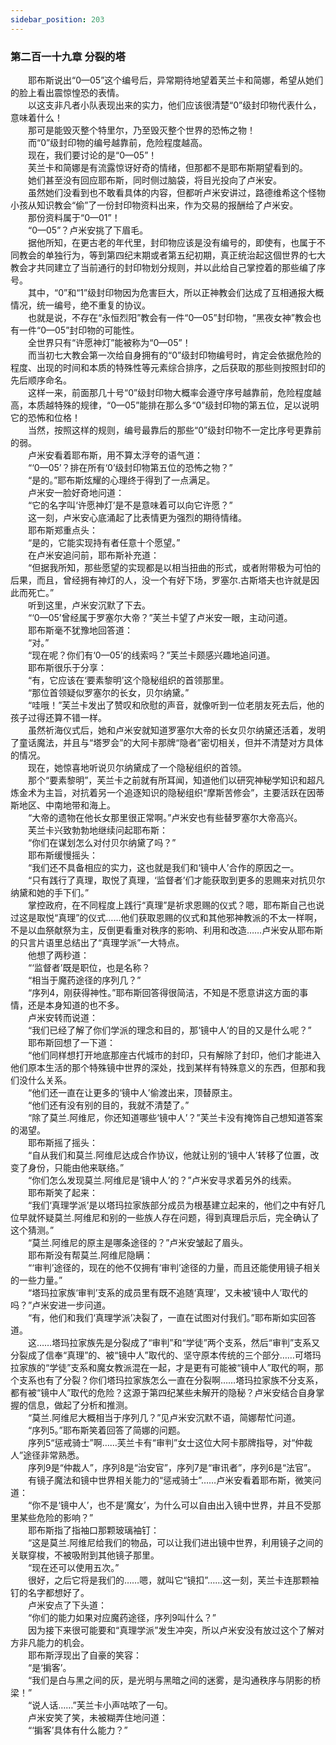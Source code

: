 ```yaml
---
sidebar_position: 203
---
```

### 第二百一十九章 分裂的塔  


　　耶布斯说出“0—05”这个编号后，异常期待地望着芙兰卡和简娜，希望从她们的脸上看出震惊惶恐的表情。  
　　以这支非凡者小队表现出来的实力，他们应该很清楚“0”级封印物代表什么，意味着什么！  
　　那可是能毁灭整个特里尔，乃至毁灭整个世界的恐怖之物！  
　　而“0”级封印物的编号越靠前，危险程度越高。  
　　现在，我们要讨论的是“0—05”！  
　　芙兰卡和简娜是有流露惊讶好奇的情绪，但那都不是耶布斯期望看到的。  
　　她们甚至没有回应耶布斯，同时侧过脑袋，将目光投向了卢米安。  
　　虽然她们没看到也不敢看具体的内容，但都听卢米安讲过，路德维希这个怪物小孩从知识教会“偷”了一份封印物资料出来，作为交易的报酬给了卢米安。  
　　那份资料属于“0—01”！  
　　“0—05”？卢米安挑了下眉毛。  
　　据他所知，在更古老的年代里，封印物应该是没有编号的，即使有，也属于不同教会的单独行为，等到第四纪末期或者第五纪初期，真正统治起这個世界的七大教会才共同建立了当前通行的封印物划分规则，并以此给自己掌控着的那些编了序号。  
　　其中，“0”和“1”级封印物因为危害巨大，所以正神教会们达成了互相通报大概情况，统一编号，绝不重复的协议。  
　　也就是说，不存在“永恒烈阳”教会有一件“0—05”封印物，“黑夜女神”教会也有一件“0—05”封印物的可能性。  
　　全世界只有“许愿神灯”能被称为“0—05”！  
　　而当初七大教会第一次给自身拥有的“0”级封印物编号时，肯定会依据危险的程度、出现的时间和本质的特殊性等元素综合排序，之后获取的那些则按照封印的先后顺序命名。  
　　这样一来，前面那几十号“0”级封印物大概率会遵守序号越靠前，危险程度越高，本质越特殊的规律，“0—05”能排在那么多“0”级封印物的第五位，足以说明它的恐怖和位格！  
　　当然，按照这样的规则，编号最靠后的那些“0”级封印物不一定比序号更靠前的弱。  
　　卢米安看着耶布斯，用不算太浮夸的语气道：  
　　“‘0—05’？排在所有‘0’级封印物第五位的恐怖之物？”  
　　“是的。”耶布斯炫耀的心理终于得到了一点满足。  
　　卢米安一脸好奇地问道：  
　　“它的名字叫‘许愿神灯’是不是意味着可以向它许愿？”  
　　这一刻，卢米安心底涌起了比表情更为强烈的期待情绪。  
　　耶布斯郑重点头：  
　　“是的，它能实现持有者任意十个愿望。”  
　　在卢米安追问前，耶布斯补充道：  
　　“但据我所知，那些愿望的实现都是以相当扭曲的形式，或者附带极为可怕的后果，而且，曾经拥有神灯的人，没一个有好下场，罗塞尔.古斯塔夫也许就是因此而死亡。”  
　　听到这里，卢米安沉默了下去。  
　　“‘0—05’曾经属于罗塞尔大帝？”芙兰卡望了卢米安一眼，主动问道。  
　　耶布斯毫不犹豫地回答道：  
　　“对。”  
　　“现在呢？你们有‘0—05’的线索吗？”芙兰卡颇感兴趣地追问道。  
　　耶布斯很乐于分享：  
　　“有，它应该在‘要素黎明’这个隐秘组织的首领那里。  
　　“那位首领疑似罗塞尔的长女，贝尔纳黛。”  
　　“哇哦！”芙兰卡发出了赞叹和欣慰的声音，就像听到一位老朋友死去后，他的孩子过得还算不错一样。  
　　虽然祈海仪式后，她和卢米安就知道罗塞尔大帝的长女贝尔纳黛还活着，发明了童话魔法，并且与“塔罗会”的大阿卡那牌“隐者”密切相关，但并不清楚对方具体的情况。  
　　现在，她惊喜地听说贝尔纳黛成了一个隐秘组织的首领。  
　　那个“要素黎明”，芙兰卡之前就有所耳闻，知道他们以研究神秘学知识和超凡炼金术为主旨，对抗着另一个追逐知识的隐秘组织“摩斯苦修会”，主要活跃在因蒂斯地区、中南地带和海上。  
　　“大帝的遗物在他长女那里很正常啊。”卢米安也有些替罗塞尔大帝高兴。  
　　芙兰卡兴致勃勃地继续问起耶布斯：  
　　“你们在谋划怎么对付贝尔纳黛了吗？”  
　　耶布斯缓慢摇头：  
　　“我们还不具备相应的实力，这也就是我们和‘镜中人’合作的原因之一。  
　　“只有践行了真理，取悦了真理，‘监督者’们才能获取到更多的恩赐来对抗贝尔纳黛和她的手下们。”  
　　掌控政府，在不同程度上践行“真理”是祈求恩赐的仪式？嗯，耶布斯自己也说过这是取悦“真理”的仪式……他们获取恩赐的仪式和其他邪神教派的不太一样啊，不是以血祭献祭为主，反倒更看重对秩序的影响、利用和改造……卢米安从耶布斯的只言片语里总结出了“真理学派”一大特点。  
　　他想了两秒道：  
　　“‘监督者’既是职位，也是名称？  
　　“相当于魔药途径的序列几？”  
　　“序列4，刚获得神性。”耶布斯回答得很简洁，不知是不愿意讲这方面的事情，还是本身知道的也不多。  
　　卢米安转而说道：  
　　“我们已经了解了你们学派的理念和目的，那‘镜中人’的目的又是什么呢？”  
　　耶布斯回想了一下道：  
　　“他们同样想打开地底那座古代城市的封印，只有解除了封印，他们才能进入他们原本生活的那个特殊镜中世界的深处，找到某样有特殊意义的东西，但那和我们没什么关系。  
　　“他们还一直在让更多的‘镜中人’偷渡出来，顶替原主。  
　　“他们还有没有别的目的，我就不清楚了。”  
　　“除了莫兰.阿维尼，你还知道哪些‘镜中人’？”芙兰卡没有掩饰自己想知道答案的渴望。  
　　耶布斯摇了摇头：  
　　“自从我们和莫兰.阿维尼达成合作协议，他就让别的‘镜中人’转移了位置，改变了身份，只能由他来联络。”  
　　“你们怎么发现莫兰.阿维尼是‘镜中人’的？”卢米安寻求着另外的线索。  
　　耶布斯笑了起来：  
　　“我们‘真理学派’是以塔玛拉家族部分成员为根基建立起来的，他们之中有好几位早就怀疑莫兰.阿维尼和别的一些族人存在问题，得到真理启示后，完全确认了这个猜测。”  
　　“莫兰.阿维尼的原主是哪条途径的？”卢米安皱起了眉头。  
　　耶布斯没有帮莫兰.阿维尼隐瞒：  
　　“‘审判’途径的，现在的他不仅拥有‘审判’途径的力量，而且还能使用镜子相关的一些力量。”  
　　“塔玛拉家族‘审判’支系的成员里有既不追随‘真理’，又未被‘镜中人’取代的吗？”卢米安进一步问道。  
　　“有，他们和我们‘真理学派’决裂了，一直在试图对付我们。”耶布斯如实回答道。  
　　这……塔玛拉家族先是分裂成了“审判”和“学徒”两个支系，然后“审判”支系又分裂成了信奉“真理”的、被“镜中人”取代的、坚守原本传统的三个部分……可塔玛拉家族的“学徒”支系和魔女教派混在一起，才是更有可能被“镜中人”取代的啊，那个支系也有了分裂？你们塔玛拉家族怎么一直在分裂啊……塔玛拉家族不分支系，都有被“镜中人”取代的危险？这源于第四纪某些未解开的隐秘？卢米安结合自身掌握的信息，做起了分析和推测。  
　　“莫兰.阿维尼大概相当于序列几？”见卢米安沉默不语，简娜帮忙问道。  
　　“序列5。”耶布斯笑着回答了简娜的问题。  
　　序列5“惩戒骑士”啊……芙兰卡有“审判”女士这位大阿卡那牌指导，对“仲裁人”途径非常熟悉。  
　　序列9是“仲裁人”，序列8是“治安官”，序列7是“审讯者”，序列6是“法官”。  
　　有镜子魔法和镜中世界相关能力的“惩戒骑士”……卢米安看着耶布斯，微笑问道：  
　　“你不是‘镜中人’，也不是‘魔女’，为什么可以自由出入镜中世界，并且不受那里某些危险的影响？”  
　　耶布斯指了指袖口那颗玻璃袖钉：  
　　“这是莫兰.阿维尼给我们的物品，可以让我们进出镜中世界，利用镜子之间的关联穿梭，不被吸附到其他镜子那里。  
　　“现在还可以使用五次。”  
　　很好，之后它将是我们的……嗯，就叫它“镜扣”……这一刻，芙兰卡连那颗袖钉的名字都想好了。  
　　卢米安点了下头道：  
　　“你们的能力如果对应魔药途径，序列9叫什么？”  
　　因为接下来很可能要和“真理学派”发生冲突，所以卢米安没有放过这个了解对方非凡能力的机会。  
　　耶布斯浮现出了自豪的笑容：  
　　“是‘掮客’。  
　　“我们是白与黑之间的灰，是光明与黑暗之间的迷雾，是沟通秩序与阴影的桥梁！”  
　　“说人话……”芙兰卡小声咕哝了一句。  
　　卢米安笑了笑，未被糊弄住地问道：  
　　“‘掮客’具体有什么能力？”  
